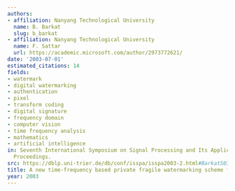 ```yaml
---
authors:
- affiliation: Nanyang Technological University
  name: B. Barkat
  slug: b_barkat
- affiliation: Nanyang Technological University
  name: F. Sattar
  url: https://academic.microsoft.com/author/2973772621/
date: '2003-07-01'
estimated_citations: 14
fields:
- watermark
- digital watermarking
- authentication
- pixel
- transform coding
- digital signature
- frequency domain
- computer vision
- time frequency analysis
- mathematics
- artificial intelligence
in: Seventh International Symposium on Signal Processing and Its Applications, 2003.
  Proceedings.
src: https://dblp.uni-trier.de/db/conf/isspa/isspa2003-2.html#BarkatS03
title: A new time-frequency based private fragile watermarking scheme for image authentication
year: 2003
---
```


